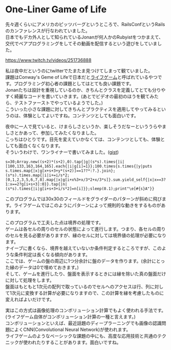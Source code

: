 # One-Liner Game of Life

先々週くらいにアメリカのピッツバーグというところで、RailsConfというRailsのカンファレンスが行なわれていました。  
日本でもデカ外人として知られているJonanが何人かのRubyistをつかまえて、交代でペアプログラミングをしてその動画を配信するという遊びをしていました。

https://www.twitch.tv/videos/251736888

私は夜中だというのにtwitterでたまたま見つけてしまって観ていました。  
課題はConway's Geme of Lifeで日本だと[ライフゲーム](https://ja.wikipedia.org/wiki/%E3%83%A9%E3%82%A4%E3%83%95%E3%82%B2%E3%83%BC%E3%83%A0)と呼ばれているやつです。プログラミング初心者の課題としてはとても良い課題です。  
Jonanたちは設計を重視しているのか、きちんとクラスを定義してとても分りやすく綺麗なコードを書いていきます。(あとでビデオの最初のほうを観てみたら、テストファーストでやっているようでした。)  
こういった小さな課題に対してきちんとプラクティスを適用してやってみるというのは、体験としてよいですね。コンテンツとしても面白いです。

夜中に一人で見ていると、けまらしさというか、楽しそうだなーといううらやましさとかあって、参加してみたくなりました。  
こっちはひとりです。目先を変えていかなくては、コンテンツとしても、体験としても面白くなくなります。  
そういうわけで、ワンライナーで書いてみました。([gist](https://gist.github.com/youchan/ff191eed286fab7929a730e61d999e95))

```
s=30;Array.new((s+2)*(s+2),0).tap{|g|(s*s).times{|i|[100,133,163,164,165].each{|i|g[i]=1}};100.times{s.times{|y|puts s.times.map{|x|g[x+s+3+y*(s+2)]==1??*:?.}.join};(s*s).times.map{|i|i+=i/s*2;[0,1,2,3,5,6,7,8].map{|x|g[i+x%3+x/3*2+x/3*s]}.sum.yield_self{|x|x==3?1:x==2?g[i+s+3]:0}}.tap{|n|(s*s).times{|i|g[i+s+3+i/s*2]=n[i]}};sleep(0.1);print"\e[#{s}A"}}
```

このプログラムでは30x30のフィールドをグライダーのパターンが斜めに飛びます。ライフゲームではこのようにパターンによって規則的な動きをするものがあります。

このプログラムで工夫した点は境界の処理です。  
ゲームは各セルの周りのセルの状態によって進行します。つまり、各セルの周りのセルを見る必要がありますが、縁のセルに対しては境界値の処理が必要になります。  
ナイーブに書くなら、境界を越えていないか条件判定するところですが、このような条件判定は長くなる傾向があります。  
ここでは、ゲームの盤の周辺に1つ分余計に盤のデータを作ります。(余計にとった縁のデータは0で埋めておきます。)  
そして、ゲームを進行したり、盤面を表示するときには縁を除いた真の盤面だけに対して処理をします。  
盤面はもともと1次元の配列で取っているのでセルへのアクセスは行、列に対して1次元に変換する計算が必要になりますので、この計算を縁を考慮したものに変えればよいだけです。

実はこの方式は画像処理のコンボリューション計算でもよく使われる手法です。(ライフゲーム自体がコンボリューション計算の一種と言えます。)  
コンボリューションといえば、最近話題のディープラーニングでも画像の認識問題によくCNN(Convolutional Neural Network)が使われます。  
ライフゲームのようなベーシックな課題の中にも、高度な応用技術と共通のテクニックが使われたりすることがあります。面白いですね。
